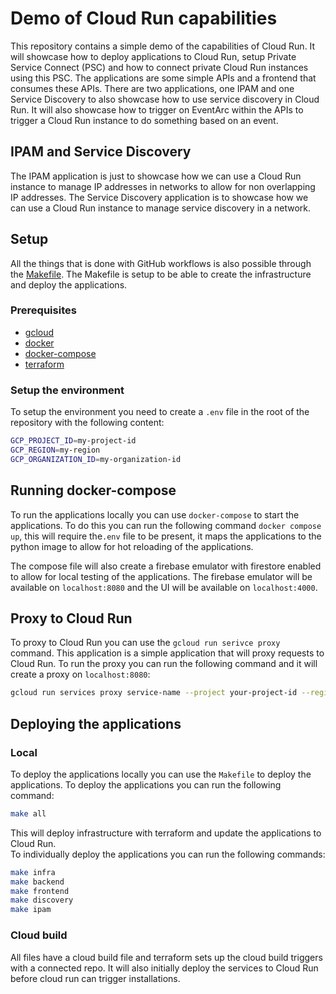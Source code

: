 # Demo of Cloud Run capabilities

This repository contains a simple demo of the capabilities of Cloud Run. It will showcase how to deploy applications to Cloud Run, setup Private Service
Connect (PSC) and how to connect private Cloud Run instances using this PSC. The applications are some simple APIs and a frontend that consumes these APIs.
There are two applications, one IPAM and one Service Discovery to also showcase how to use service discovery in Cloud Run.
It will also showcase how to trigger on EventArc within the APIs to trigger a Cloud Run instance to do something based on an event.

## IPAM and Service Discovery

The IPAM application is just to showcase how we can use a Cloud Run instance to manage IP addresses in networks to allow for non overlapping IP addresses. The
Service Discovery application is to showcase how we can use a Cloud Run instance to manage service discovery in a network.

## Setup

All the things that is done with GitHub workflows is also possible through the [Makefile](Makefile). The Makefile is setup to be able to create the
infrastructure and deploy the applications.

### Prerequisites

- [gcloud](https://cloud.google.com/sdk/docs/install)
- [docker](https://docs.docker.com/get-docker/)
- [docker-compose](https://docs.docker.com/compose/install/)
- [terraform](https://learn.hashicorp.com/tutorials/terraform/install-cli)

### Setup the environment

To setup the environment you need to create a `.env` file in the root of the repository with the following content:

```bash
GCP_PROJECT_ID=my-project-id
GCP_REGION=my-region
GCP_ORGANIZATION_ID=my-organization-id
```

## Running docker-compose

To run the applications locally you can use `docker-compose` to start the applications. To do this you can run the following command `docker compose up`, this
will require the`.env` file to be present, it maps the applications to the python image to allow for hot reloading of the applications.

The compose file will also create a firebase emulator with firestore enabled to allow for local testing of the applications. The firebase emulator will be
available on `localhost:8080` and the UI will be available on `localhost:4000`.

## Proxy to Cloud Run

To proxy to Cloud Run you can use the `gcloud run serivce proxy` command. This application is a simple application that will proxy requests to Cloud Run. To run
the proxy you can run the following command and it will create a proxy on `localhost:8080`:

```bash
gcloud run services proxy service-name --project your-project-id --region your-region
```

## Deploying the applications

### Local

To deploy the applications locally you can use the `Makefile` to deploy the applications. To deploy the applications you can run the following command:

```bash
make all
```

This will deploy infrastructure with terraform and update the applications to Cloud Run.  
To individually deploy the applications you can run the following commands:

```bash
make infra
make backend
make frontend
make discovery
make ipam
```

### Cloud build

All files have a cloud build file and terraform sets up the cloud build triggers with a connected repo. It will also initially deploy the services to Cloud Run
before cloud run can trigger installations.